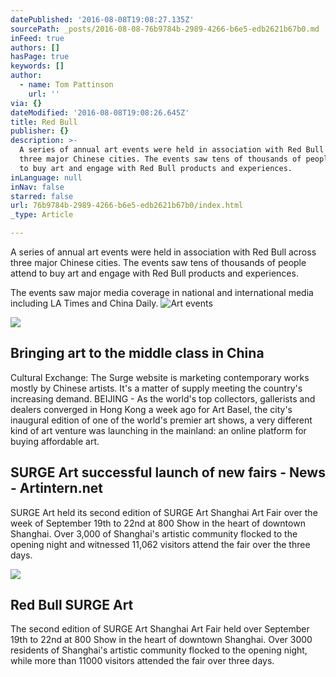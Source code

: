 ```yaml
---
datePublished: '2016-08-08T19:08:27.135Z'
sourcePath: _posts/2016-08-08-76b9784b-2989-4266-b6e5-edb2621b67b0.md
inFeed: true
authors: []
hasPage: true
keywords: []
author:
  - name: Tom Pattinson
    url: ''
via: {}
dateModified: '2016-08-08T19:08:26.645Z'
title: Red Bull
publisher: {}
description: >-
  A series of annual art events were held in association with Red Bull across
  three major Chinese cities. The events saw tens of thousands of people attend
  to buy art and engage with Red Bull products and experiences.
inLanguage: null
inNav: false
starred: false
url: 76b9784b-2989-4266-b6e5-edb2621b67b0/index.html
_type: Article

---
```

A series of annual art events were held in association with Red Bull across three major Chinese cities. The events saw tens of thousands of people attend to buy art and engage with Red Bull products and experiences.

The events saw major media coverage in national and international media including LA Times and China Daily.
![Art events](https://the-grid-user-content.s3-us-west-2.amazonaws.com/51c292ae-df61-4abe-98fa-d25f6d8e8d04.jpg)

<article style=""><img src="http://www.trbimg.com/img-51a94c2e/turbine/la-la-ca-0524-culture-china-007-jpg-20130530/600/600x400" /><h1>Bringing art to the middle class in China</h1><p>Cultural Exchange: The Surge website is marketing contemporary works mostly by Chinese artists. It's a matter of supply meeting the country's increasing demand. BEIJING - As the world's top collectors, gallerists and dealers converged in Hong Kong a week ago for Art Basel, the city's inaugural edition of one of the world's premier art shows, a very different kind of art venture was launching in the mainland: an online platform for buying affordable art.</p></article>

<article style=""><h1>SURGE Art successful launch of new fairs - News - Artintern.net</h1><p>SURGE Art held its second edition of SURGE Art Shanghai Art Fair over the week of September 19th to 22nd at 800 Show in the heart of downtown Shanghai. Over 3,000 of Shanghai's artistic community flocked to the opening night and witnessed 11,062 visitors attend the fair over the three days.</p><img src="http://www.artintern.net/update/english/201310/00dd5dccab79ba73bd9c98e8f633d004.jpg" /></article>

<article style=""><h1>Red Bull SURGE Art</h1><p>The second edition of SURGE Art Shanghai Art Fair held over September 19th to 22nd at 800 Show in the heart of downtown Shanghai. Over 3000 residents of Shanghai's artistic community flocked to the opening night, while more than 11000 visitors attended the fair over three days.</p></article>